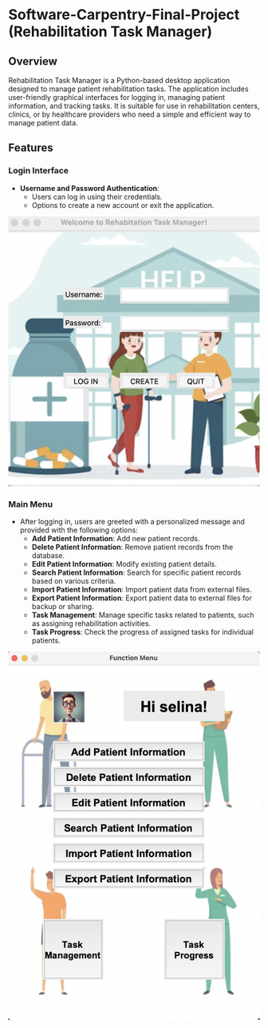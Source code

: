 # Software-Carpentry-Final-Project (Rehabilitation Task Manager)

## Overview
Rehabilitation Task Manager is a Python-based desktop application designed to manage patient rehabilitation tasks. The application includes user-friendly graphical interfaces for logging in, managing patient information, and tracking tasks. It is suitable for use in rehabilitation centers, clinics, or by healthcare providers who need a simple and efficient way to manage patient data.

## Features

### Login Interface
- **Username and Password Authentication**:
  - Users can log in using their credentials.
  - Options to create a new account or exit the application.
  
![Login Interface](logininterface.jpg)

### Main Menu
- After logging in, users are greeted with a personalized message and provided with the following options:
  - **Add Patient Information**: Add new patient records.
  - **Delete Patient Information**: Remove patient records from the database.
  - **Edit Patient Information**: Modify existing patient details.
  - **Search Patient Information**: Search for specific patient records based on various criteria.
  - **Import Patient Information**: Import patient data from external files.
  - **Export Patient Information**: Export patient data to external files for backup or sharing.
  - **Task Management**: Manage specific tasks related to patients, such as assigning rehabilitation activities.
  - **Task Progress**: Check the progress of assigned tasks for individual patients.

![Main Manu](mainmanu.jpg)
